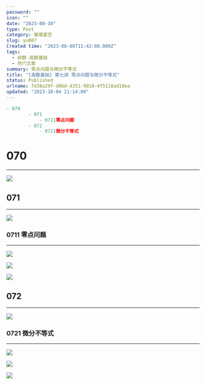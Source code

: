 ```yaml
---
password: ""
icon: ""
date: "2023-08-10"
type: Post
category: 璀璨星空
slug: yu007
Created time: "2023-08-08T11:42:00.000Z"
tags:
  - 研数-高数基础
  - 热门文章
summary: 零点问题与微分不等式
title: "[高数基础] 第七讲 零点问题与微分不等式"
status: Published
urlname: fd38a29f-d0bd-4351-9018-4f5118ad18ea
updated: "2023-10-04 21:14:00"
---
```


```javascript
- 070
		- 071
			- 0711零点问题
		- 072
			- 0721微分不等式
```

# 070

---

![](https://bu.dusays.com/2023/09/13/650130a5bdb77.png)

## 071

---

![](https://bu.dusays.com/2023/09/13/650130bda93d1.png)

### 0711 零点问题

---

![](https://bu.dusays.com/2023/09/13/650130bf1c683.png)

![](https://bu.dusays.com/2023/09/13/650130c040395.png)

![](https://bu.dusays.com/2023/09/13/650130c1543c3.png)

## 072

---

![](https://bu.dusays.com/2023/09/13/650130c271dc2.png)

### 0721 微分不等式

---

![](https://bu.dusays.com/2023/09/13/650130c39e2d7.png)

![](https://bu.dusays.com/2023/09/13/650130c49065e.png)

![](https://bu.dusays.com/2023/09/13/650130c592726.png)

